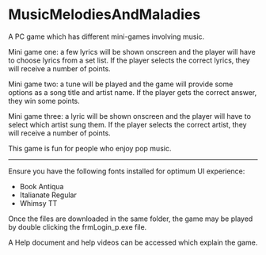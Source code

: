 # MusicMelodiesAndMaladies
A PC game which has different mini-games involving music.

Mini game one: a few lyrics will be shown onscreen and the player will
have to choose lyrics from a set list. If the player selects the correct
lyrics, they will receive a number of points.

Mini game two: a tune will be played and the game will provide some
options as a song title and artist name. If the player gets the correct
answer, they win some points.

Mini game three: a lyric will be shown onscreen and the player will have
to select which artist sung them. If the player selects the correct
artist, they will receive a number of points.

This game is fun for people who enjoy pop music.

-------------------------------------------------------------------------

Ensure you have the following fonts installed for optimum UI experience:
 - Book Antiqua
 - Italianate Regular
 - Whimsy TT

Once the files are downloaded in the same folder, the game may be played
by double clicking the frmLogin_p.exe file.

A Help document and help videos can be accessed which explain the game.
